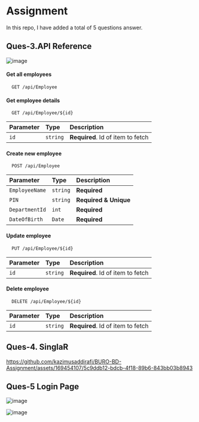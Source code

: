 
# Assignment

In this repo, I have added a total of 5 questions answer.





## Ques-3.API Reference

![image](https://github.com/kazimusaddirafi/BURO-BD-Assignment/assets/169454107/59d4628e-653d-49b1-9ef5-e62125e06415)

#### Get all employees

```http
  GET /api/Employee
```


#### Get employee details

```http
  GET /api/Employee/${id}
```

| Parameter | Type     | Description                       |
| :-------- | :------- | :-------------------------------- |
| `id`      | `string` | **Required**. Id of item to fetch |

#### Create new employee
```http
  POST /api/Employee
```

| Parameter | Type     | Description                       |
| :-------- | :------- | :-------------------------------- |
| `EmployeeName`      | `string` | **Required** |
| `PIN`      | `string` | **Required & Unique** |
| `DepartmentId`      | `int` | **Required** |
| `DateOfBirth`      | `Date` | **Required** |

#### Update employee
```http
  PUT /api/Employee/${id}
```

| Parameter | Type     | Description                       |
| :-------- | :------- | :-------------------------------- |
| `id`      | `string` | **Required**. Id of item to fetch |

#### Delete employee
```http
  DELETE /api/Employee/${id}
```

| Parameter | Type     | Description                       |
| :-------- | :------- | :-------------------------------- |
| `id`      | `string` | **Required**. Id of item to fetch |

## Ques-4. SinglaR


https://github.com/kazimusaddirafi/BURO-BD-Assignment/assets/169454107/5c9ddb12-bdcb-4f18-89b6-843bb03b8943





## Ques-5  Login Page

![image](https://github.com/kazimusaddirafi/BURO-BD-Assignment/assets/169454107/920add11-3784-49b3-9701-ba5f5c293699)

![image](https://github.com/kazimusaddirafi/BURO-BD-Assignment/assets/169454107/d5a55383-42b3-48fc-b800-f86ef7873cae)







